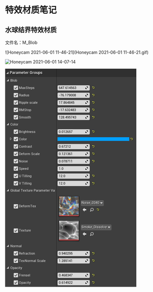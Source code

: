 # 特效材质笔记

## 水球结界特效材质

文件名：M_Blob

![Honeycam 2021-06-01 11-46-21](Honeycam 2021-06-01 11-46-21.gif)

<img src="Honeycam 2021-06-01 14-07-14.gif" alt="Honeycam 2021-06-01 14-07-14"  />

![image-20210601140847261](image-20210601140847261.png)
